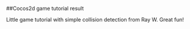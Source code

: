 ##Cocos2d game tutorial result

Little game tutorial with simple collision detection from Ray W. Great fun!
